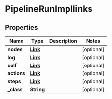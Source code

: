 

# PipelineRunImpllinks

## Properties

Name | Type | Description | Notes
------------ | ------------- | ------------- | -------------
**nodes** | [**Link**](Link.md) |  |  [optional]
**log** | [**Link**](Link.md) |  |  [optional]
**self** | [**Link**](Link.md) |  |  [optional]
**actions** | [**Link**](Link.md) |  |  [optional]
**steps** | [**Link**](Link.md) |  |  [optional]
**_class** | **String** |  |  [optional]




